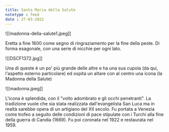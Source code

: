```yaml
---
title: Santa Maria della Salute
notetype : feed
date : 27-03-2022
---
```


![[madonna-della-salute1.jpeg]]

Eretta a fine 1600 come segno di ringraziamento per la fine della peste. Di forma esagonale, con una serie di nicchie per ogni lato. 

![[DSCF1372.jpg]]

Una di queste è un po' più grande delle altre e ha una sua cupola (da qui, l'aspetto esterno particolare) ed ospita un altare con al centro una icona (la Madonna della Salute)

![[madonna.jpeg]]

L'icona è splendida, con il "volto adombrato e gli occhi penetranti". La tradizione vuole che sia stata realizzata dall'evangelista San Luca ma in realtà sarebbe opera di un artigiano del XII secolo.
Fu portata a Venezia come trofeo a seguito delle condizioni di pace stipulate con i Turchi alla fine della guerra di Candia (1669). Fu poi coronata nel 1922 e restaurata nel 1959.